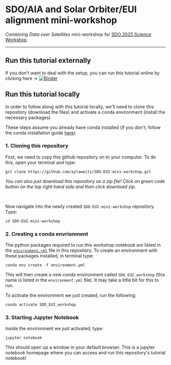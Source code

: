 # SDO/AIA and Solar Orbiter/EUI alignment mini-workshop

*Combining Data over Satellites* mini-workshop for [SDO 2025 Science Workshop](https://sdo2025.sdo-workshops.org/)

---

## Run this tutorial externally
If you don't want to deal with the setup, you can run this tutorial online by clicking here &#8594; [![Binder](https://mybinder.org/badge_logo.svg)](https://mybinder.org/v2/gh/aylaweitz/SDO-EUI-mini-workshop/HEAD)


## Run this tutorial locally

In order to follow along with this tutorial locally, we'll need to clone this repository (download the files) and activate a conda environment (install the necessary packages).

These steps assume you already have conda installed (if you don't, follow the conda installation guide [here](https://docs.conda.io/projects/conda/en/stable/user-guide/install/index.html#)).


### 1. Cloning this repository
First, we need to copy this github repository on to your computer. To do this, open your terminal and type:

```
git clone https://github.com/aylaweitz/SDO-EUI-mini-workshop.git
```
*You can also just download this repository as a zip file! Click on green code button on the top right hand side and then click download zip.*

<br>

Now navigate into the newly created `SDO-EUI-mini-workshop` repository. Type:
```
cd SDO-EUI-mini-workshop
```


### 2. Creating a conda envrionment
The python packages required to run this workshop notebook are listed in the [`environment.yml`](https://github.com/aylaweitz/SDO-EUI-mini-workshop/blob/main/environment.yml) file in this repository. To create an environment with these packages installed, in terminal type:
```
conda env create -f environment.yml
```
This will then create a new conda environment called `SDO_EUI_workshop` (this name is listed in the `environment.yml` file). It may take a little bit for this to run.


To activate the environment we just created, run the following:
```
conda activate SDO_EUI_workshop
```


### 3. Starting Jupyter Notebook
Inside the environment we just activated, type:
```
jupyter notebook
```
This should open up a window in your default browser. This is a jupyter notebook homepage where you can access and run this repository's tutorial notebook!
